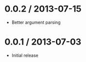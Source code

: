 
0.0.2 / 2013-07-15
==================

  * Better argument parsing

0.0.1 / 2013-07-03
==================

  * Initial release
